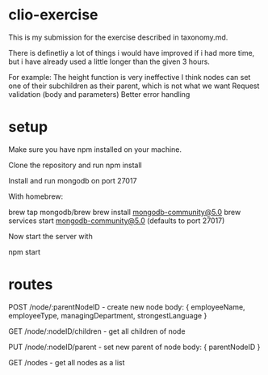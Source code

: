 # clio-exercise

This is my submission for the exercise described in taxonomy.md.

There is definetliy a lot of things i would have improved if i had more time, but i have already used a little longer than the given 3 hours.

For example:
The height function is very ineffective
I think nodes can set one of their subchildren as their parent, which is not what we want
Request validation (body and parameters)
Better error handling

# setup

Make sure you have npm installed on your machine.

Clone the repository and run npm install

Install and run mongodb on port 27017

With homebrew:

brew tap mongodb/brew
brew install mongodb-community@5.0
brew services start mongodb-community@5.0 (defaults to port 27017)

Now start the server with

npm start

# routes

POST /node/:parentNodeID - create new node
body: {
employeeName,
employeeType,
managingDepartment,
strongestLanguage
}

GET /node/:nodeID/children - get all children of node

PUT /node/:nodeID/parent - set new parent of node
body: {
parentNodeID
}

GET /nodes - get all nodes as a list
